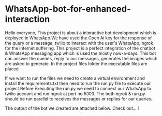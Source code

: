 # WhatsApp-bot-for-enhanced-interaction

Hello everyone, 
This project is about a interactive bot development which is deployed in WhatsApp.We have used the Open Ai key for the response of the query or a message, twilio to interact with the user's WhatsApp, ngrok for the internet suffering. This project is a perfect integration of the chatbot & WhatsApp messaging app which is used the mostly now-a-days. This bot can answer the queries, reply to our messages, generates the images which are asked to generate. In the project files folder the executable files are placed. 

If we want to run the files we need to create a virtual environment and install the requirements.txt then need to run the run.py file to execute our project.Before Executing the run.py we need to connect our WhatsApp to twilio account and run ngrok at port no 5000. The both ngrok & run.py should be run parellel to receives the messages or replies for our queries. 

The output of the bot we created are attached below. Check out....! 


